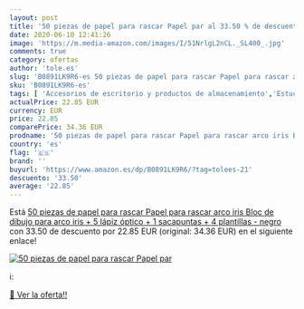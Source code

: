 ```yaml
---
layout: post
title: '50 piezas de papel para rascar Papel par al 33.50 % de descuento'
date: 2020-06-10 12:41:26
image: 'https://m.media-amazon.com/images/I/51NrlgL2nCL._SL400_.jpg'
comments: true
category: ofertas
author: 'tole.es'
slug: 'B0891LK9R6-es 50 piezas de papel para rascar Papel para rascar arco iris...'
sku: 'B0891LK9R6-es'
tags: [ 'Accesorios de escritorio y productos de almacenamiento','Estuches escolares','Herramientas de mano para jardinería','Jardinería','Jardín','Material de oficina','Materiales, organizadores y dispensadores de escritorio','Oficina y papelería','Tijeras de podar para jardinería','lápiz', ]
actualPrice: 22.85 EUR
currency: EUR
price: 22.85
comparePrice: 34.36 EUR
prodname: '50 piezas de papel para rascar Papel para rascar arco iris Bloc de dibujo para arco iris + 5 lápiz óptico + 1 sacapuntas + 4 plantillas - negro'
country: 'es'
flag: '🇪🇸'
brand: ''
buyurl: 'https://www.amazon.es/dp/B0891LK9R6/?tag=tolees-21'
descuento: '33.50'
average: '22.85'
---
```


Está [50 piezas de papel para rascar Papel para rascar arco iris Bloc de dibujo para arco iris + 5 lápiz óptico + 1 sacapuntas + 4 plantillas - negro](https://www.amazon.es/dp/B0891LK9R6/?tag=tolees-21) con 33.50 de descuento por 22.85 EUR (original: 34.36 EUR) en el siguiente enlace!

[![50 piezas de papel para rascar Papel par](https://m.media-amazon.com/images/I/51NrlgL2nCL._SL400_.jpg)](https://www.amazon.es/dp/B0891LK9R6/?tag=tolees-21)

ℹ️:


[🛒 Ver la oferta!!](https://www.amazon.es/dp/B0891LK9R6/?tag=tolees-21)
